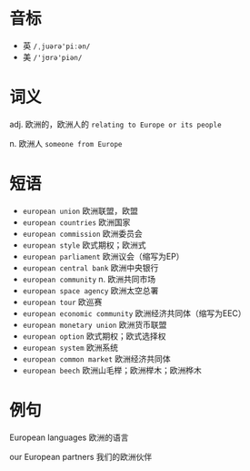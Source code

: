# 音标

- 英 `/ˌjuərə'piːən/`
- 美 `/'jʊrə'piən/`

# 词义

adj. 欧洲的，欧洲人的
`relating to Europe or its people`

n. 欧洲人
`someone from Europe`

# 短语

- `european union` 欧洲联盟，欧盟
- `european countries` 欧洲国家
- `european commission` 欧洲委员会
- `european style` 欧式期权；欧洲式
- `european parliament` 欧洲议会（缩写为EP）
- `european central bank` 欧洲中央银行
- `european community` n. 欧洲共同市场
- `european space agency` 欧洲太空总署
- `european tour` 欧巡赛
- `european economic community` 欧洲经济共同体（缩写为EEC）
- `european monetary union` 欧洲货币联盟
- `european option` 欧式期权；欧式选择权
- `european system` 欧洲系统
- `european common market` 欧洲经济共同体
- `european beech` 欧洲山毛榉；欧洲榉木；欧洲桦木

# 例句

European languages
欧洲的语言

our European partners
我们的欧洲伙伴


